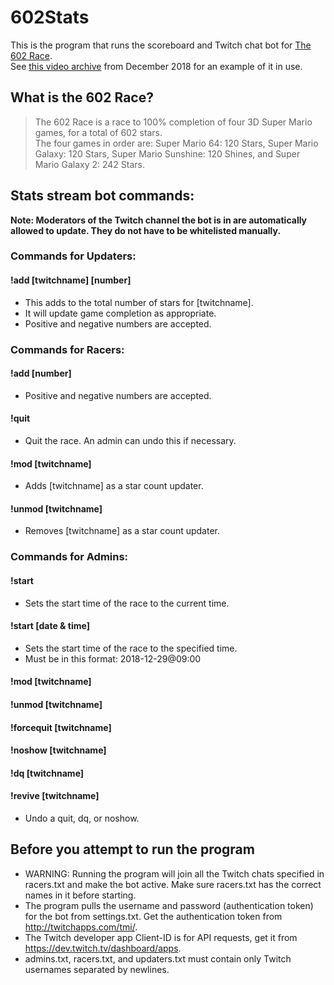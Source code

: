 # 602Stats
This is the program that runs the scoreboard and Twitch chat bot for [The 602 Race](https://docs.google.com/spreadsheets/d/1ludkWzuN0ZzMh9Bv1gq9oQxMypttiXkg6AEFvxy_gZk/).  
See [this video archive](https://www.twitch.tv/videos/356727983) from December 2018 for an example of it in use.  

## What is the 602 Race?  
>The 602 Race is a race to 100% completion of four 3D Super Mario games, for a total of 602 stars.  
>The four games in order are:  Super Mario 64: 120 Stars, Super Mario Galaxy: 120 Stars, Super Mario Sunshine: 120 Shines, and Super Mario Galaxy 2: 242 Stars.
  
## Stats stream bot commands:
**Note: Moderators of the Twitch channel the bot is in are automatically allowed to update. They do not have to be whitelisted manually.**
### **Commands for Updaters:**
#### !add [twitchname] [number]
- This adds to the total number of stars for [twitchname]. 
- It will update game completion as appropriate. 
- Positive and negative numbers are accepted.
   
### **Commands for Racers:**
#### !add [number]
- Positive and negative numbers are accepted.
#### !quit
- Quit the race. An admin can undo this if necessary.
#### !mod [twitchname]
- Adds [twitchname] as a star count updater.
#### !unmod [twitchname]
- Removes [twitchname] as a star count updater.
  
### **Commands for Admins:**
#### !start
- Sets the start time of the race to the current time. 
#### !start [date & time]
- Sets the start time of the race to the specified time.
- Must be in this format: 2018-12-29@09:00
  
#### !mod [twitchname]
#### !unmod [twitchname]
#### !forcequit [twitchname]
#### !noshow [twitchname]
#### !dq [twitchname]
#### !revive [twitchname]
- Undo a quit, dq, or noshow.
  
## Before you attempt to run the program
- WARNING: Running the program will join all the Twitch chats specified in racers.txt and make the bot active. Make sure racers.txt has the correct names in it before starting.  
- The program pulls the username and password (authentication token) for the bot from settings.txt. Get the authentication token from http://twitchapps.com/tmi/.  
- The Twitch developer app Client-ID is for API requests, get it from https://dev.twitch.tv/dashboard/apps.  
- admins.txt, racers.txt, and updaters.txt must contain only Twitch usernames separated by newlines.  
